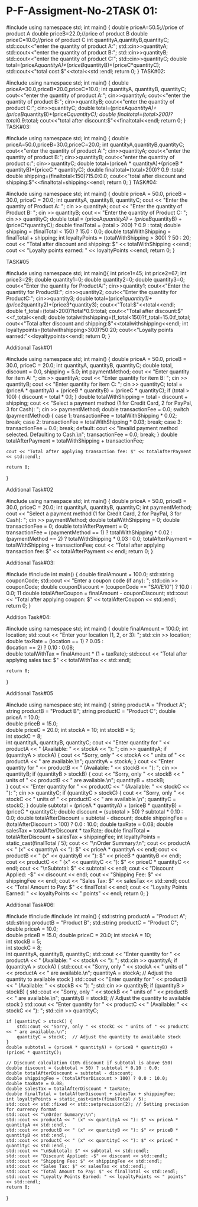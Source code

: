 # P-F-Assigment-No-2TASK 01:

#include<iostream>
using namespace std;
int main() {
    double priceA=50.5;//price of product A
    double priceB=22.0;//price of product B
    double priceC=10.0;//price of product C
    int quantityA,quantityB,quantityC;
    std::cout<<"enter the quantity of product A:";
    std::cin>>quantityA;
    std::cout<<"enter the quantity of product B:";
    std::cin>>quantityB;
    std::cout<<"enter the quantity of product C:";
    std::cin>>quantityC;
    double total=(priceA*quantityA)+(priceB*quantityB)+(priceC*quantityC);
    std::cout<<"total cost:$"<<total<<std::endl;
    return 0;
}
TASK#02:

#include<iostream>
using namespace std;
int main() {
double priceA=30.0,priceB=20.0,priceC=10.0;
int quantityA, quantityB, quantityC;
cout<<"enter the quantity of product A:";
cin>>quantityA;
cout<<"enter the quantity of product B:";
cin>>quantityB;
cout<<"enter the quantity of product C:";
cin>>quantityC;
double total=(priceA*quantityA)+(priceB*quantityB)+(priceC*quantityC);
double finaltotal=(total>200)?total*0.9:total;
cout<<"total after discount:$"<<finaltotal<<endl;
return 0;
}
TASK#03:

#include<iostream>
using namespace std;
int main() {
double priceA=50.0,priceB=30.0,priceC=20.0;
int quantityA,quantityB,quantityC;
cout<<"enter the quantity of product A:";
cin>>quantityA;
cout<<"enter the quantity of product B:";
cin>>quantityB;
cout<<"enter the quantity of product c:";
cin>>quantityC;
double total=(priceA * quantityA)+(priceB * quantityB)+(priceC * quantityC);
double finaltotal=(total>200)? 0.9 :total;
double shipping=(finaltotal<150)?15.0:0.0;
cout<<"total after discount and shipping:$"<<finaltotal+shipping<<endl;
return 0;
}
TASK#04:

#include<iostream>
using namespace std;
int main() {
    double priceA = 50.0, priceB = 30.0, priceC = 20.0;
    int quantityA, quantityB, quantityC;
    cout << "Enter the quantity of Product A: ";
    cin >> quantityA;
    cout << "Enter the quantity of Product B: ";
    cin >> quantityB;
    cout << "Enter the quantity of Product C: ";
    cin >> quantityC;
    double total = (priceA*quantityA) + (priceB*quantityB) + (priceC*quantityC);
    double finalTotal = (total > 200) ? 0.9 : total;
    double shipping = (finalTotal < 150) ? 15.0 : 0.0;
    double totalWithShipping = finalTotal + shipping;
    int loyaltyPoints = (totalWithShipping > 300) ? 50 : 20;
    cout << "Total after discount and shipping: $" << totalWithShipping <<endl;
    cout << "Loyalty points earned: " << loyaltyPoints <<endl;
return 0;
}

TASK#05

#include<iostream>
using namespace std;
int main(){
int price1=45;
int price2=67;
int price3=29;
double quantity1=0;
double quantity2=0;
double quantity3=0;
cout<<"Enter the quantity for ProductA:";
cin>>quantity1;
cout<<"Enter the quantity for ProductB:";
cin>>quantity2;
cout<<"Enter the quantity for ProductC:";
cin>>quantity3;
double total=(price1*quantity1)+(price2*quantity2)+(price3*quantity3);
cout<<"Total:$"<<total<<endl;
double f_total=(total>200)?total*0.9:total;
cout<<"Total after discount:$"<<f_total<<endl;
double totalwithshipping=(f_total<150)?f_total+15.0:f_total;
cout<<"Total after discount and shipping:$"<<totalwithshipping<<endl;
int loyaltypoints=(totalwithshipping>300)?50:20;
cout<<"Loyalty points earned:"<<loyaltypoints<<endl;
return 0;
}

Additional Task#01

#include <iostream>
using namespace std;
int main() {
    double priceA = 50.0, priceB = 30.0, priceC = 20.0;
    int quantityA, quantityB, quantityC;
    double total, discount = 0.0, shipping = 5.0;
    int paymentMethod;
    cout << "Enter quantity for item A: ";
    cin >> quantityA;
    cout << "Enter quantity for item B: ";
    cin >> quantityB;
    cout << "Enter quantity for item C: ";
    cin >> quantityC;
    total = (priceA * quantityA) + (priceB * quantityB) + (priceC * quantityC);
    if (total > 100) {
        discount = total * 0.1; 
    }
    double totalWithShipping = total - discount + shipping;
    cout << "Select a payment method (1 for Credit Card, 2 for PayPal, 3 for Cash): ";
    cin >> paymentMethod;
    double transactionFee = 0.0;
    switch (paymentMethod) {
        case 1: 
            transactionFee = totalWithShipping * 0.02;
            break;
        case 2: 
            transactionFee = totalWithShipping * 0.03;
            break;
        case 3: 
            transactionFee = 0.0;
            break;
        default:
            cout << "Invalid payment method selected. Defaulting to Cash.\n";
            transactionFee = 0.0;
            break;
    }
    double totalAfterPayment = totalWithShipping + transactionFee;

    cout << "Total after applying transaction fee: $" << totalAfterPayment << std::endl;

    return 0;
}

Additional Task#02

#include <iostream>
using namespace std;
int main() {
    double priceA = 50.0, priceB = 30.0, priceC = 20.0;
    int quantityA, quantityB, quantityC;
    int paymentMethod;
    cout << "Select a payment method (1 for Credit Card, 2 for PayPal, 3 for Cash): ";
    cin >> paymentMethod;
    double totalWithShipping = 0; 
    double transactionFee = 0;
    double totalAfterPayment = 0;  
    transactionFee = (paymentMethod == 1) ? totalWithShipping * 0.02 :
    (paymentMethod == 2) ? totalWithShipping * 0.03 : 0.0;
    totalAfterPayment = totalWithShipping + transactionFee;
    cout << "Total after applying transaction fee: $" << totalAfterPayment << endl;
    return 0;
}

Additional Task#03:

#include <iostream>
#include <string>
int main() {
    double finalAmount = 100.0; 
    std::string couponCode;
    std::cout << "Enter a coupon code (if any): ";
    std::cin >> couponCode;
    double couponDiscount = (couponCode == "SAVE10") ? 10.0 : 0.0;
  11
    double totalAfterCoupon = finalAmount - couponDiscount;
    std::cout << "Total after applying coupon: $" << totalAfterCoupon << std::endl;
    return 0;
}

Addition Task#04:

#include <iostream>
using namespace std;
int main() {
    double finalAmount = 100.0; 
    int location;
    std::cout << "Enter your location (1, 2, or 3): ";
    std::cin >> location;
    double taxRate = (location == 1) ? 0.05 :      
     (location == 2) ? 0.10 :  0.08;             
    double totalWithTax = finalAmount * (1 + taxRate);
    std::cout << "Total after applying sales tax: $" << totalWithTax << std::endl;
   
    return 0;
}

Additional Task#05

#include <iostream>
using namespace std;
int main() {
  string productA = "Product A";
  string productB = "Product B";
  string productC = "Product C";
    double priceA = 10.0;  
    double priceB = 15.0;  
    double priceC = 20.0;
    int stockA = 10; 
    int stockB = 5;   
    int stockC = 8;  
    int quantityA, quantityB, quantityC;
    cout << "Enter quantity for " << productA << " (Available: " << stockA << "): ";
    cin >> quantityA;
    if (quantityA > stockA) {
        cout << "Sorry, only " << stockA << " units of " << productA << " are available.\n";
        quantityA = stockA; 
    }
    cout << "Enter quantity for " << productB << " (Available: " << stockB << "): ";
    cin >> quantityB;
    if (quantityB > stockB) {
        cout << "Sorry, only " << stockB << " units of " << productB << " are available.\n";
        quantityB = stockB;  
    }
    cout << "Enter quantity for " << productC << " (Available: " << stockC << "): ";
    cin >> quantityC;
    if (quantityC > stockC) {
    cout << "Sorry, only " << stockC << " units of " << productC << " are available.\n";
        quantityC = stockC; 
    }
    double subtotal = (priceA * quantityA) + (priceB * quantityB) + (priceC * quantityC);
    double discount = (subtotal > 50) ? subtotal * 0.10 : 0.0;
    double totalAfterDiscount = subtotal - discount;
    double shippingFee = (totalAfterDiscount > 100) ? 0.0 : 10.0;
    double taxRate = 0.08;
    double salesTax = totalAfterDiscount * taxRate;
    double finalTotal = totalAfterDiscount + salesTax + shippingFee;
    int loyaltyPoints = static_cast<int>(finalTotal / 5);
    cout << "\nOrder Summary:\n";
    cout << productA << " (x" << quantityA << "): $" << priceA * quantityA << endl;
    cout << productB << " (x" << quantityB << "): $" << priceB * quantityB << endl;
    cout << productC << " (x" << quantityC << "): $" << priceC * quantityC << endl;
    cout << "\nSubtotal: $" << subtotal << endl;
    cout << "Discount Applied: -$" << discount << endl;
    cout << "Shipping Fee: $" << shippingFee << endl;
    cout << "Sales Tax: $" << salesTax << std::endl;
   cout << "Total Amount to Pay: $" << finalTotal << endl;
    cout << "Loyalty Points Earned: " << loyaltyPoints << " points" << endl;
    return 0;
}



Additional Task#06:

#include <iostream>
#include <string>
#include <iomanip>
int main() {
    std::string productA = "Product A";
    std::string productB = "Product B";
    std::string productC = "Product C";
    double priceA = 10.0;  
    double priceB = 15.0;
    double priceC = 20.0; 
    int stockA = 10;  
    int stockB = 5;   
    int stockC = 8;   
    int quantityA, quantityB, quantityC;
    std::cout << "Enter quantity for " << productA << " (Available: " << stockA << "): ";
    std::cin >> quantityA;
    if (quantityA > stockA) {
        std::cout << "Sorry, only " << stockA << " units of " << productA << " are available.\n";
        quantityA = stockA;  // Adjust the quantity to available stock
    }
    std::cout << "Enter quantity for " << productB << " (Available: " << stockB << "): ";
    std::cin >> quantityB;
    if (quantityB > stockB) {
        std::cout << "Sorry, only " << stockB << " units of " << productB << " are available.\n";
        quantityB = stockB;  // Adjust the quantity to available stock
    }
    std::cout << "Enter quantity for " << productC << " (Available: " << stockC << "): ";
    std::cin >> quantityC;
    
    if (quantityC > stockC) {
        std::cout << "Sorry, only " << stockC << " units of " << productC << " are available.\n";
        quantityC = stockC;  // Adjust the quantity to available stock
    }
    double subtotal = (priceA * quantityA) + (priceB * quantityB) + (priceC * quantityC);

    // Discount calculation (10% discount if subtotal is above $50)
    double discount = (subtotal > 50) ? subtotal * 0.10 : 0.0;
    double totalAfterDiscount = subtotal - discount;
    double shippingFee = (totalAfterDiscount > 100) ? 0.0 : 10.0;
    double taxRate = 0.08;
    double salesTax = totalAfterDiscount * taxRate;
    double finalTotal = totalAfterDiscount + salesTax + shippingFee;
    int loyaltyPoints = static_cast<int>(finalTotal / 5);
    std::cout << std::fixed << std::setprecision(2); // Setting precision for currency format
    std::cout << "\nOrder Summary:\n";
    std::cout << productA << " (x" << quantityA << "): $" << priceA * quantityA << std::endl;
    std::cout << productB << " (x" << quantityB << "): $" << priceB * quantityB << std::endl;
    std::cout << productC << " (x" << quantityC << "): $" << priceC * quantityC << std::endl;
    std::cout << "\nSubtotal: $" << subtotal << std::endl;
    std::cout << "Discount Applied: -$" << discount << std::endl;
    std::cout << "Shipping Fee: $" << shippingFee << std::endl;
    std::cout << "Sales Tax: $" << salesTax << std::endl;
    std::cout << "Total Amount to Pay: $" << finalTotal << std::endl;
    std::cout << "Loyalty Points Earned: " << loyaltyPoints << " points" << std::endl;
    return 0;
}
